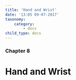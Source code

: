 ```yaml
---
title: 'Hand and Wrist'
date: '13:05 09-07-2017'
taxonomy:
    category:
        - docs
child_type: docs
---
```


### Chapter 8

# Hand and Wrist